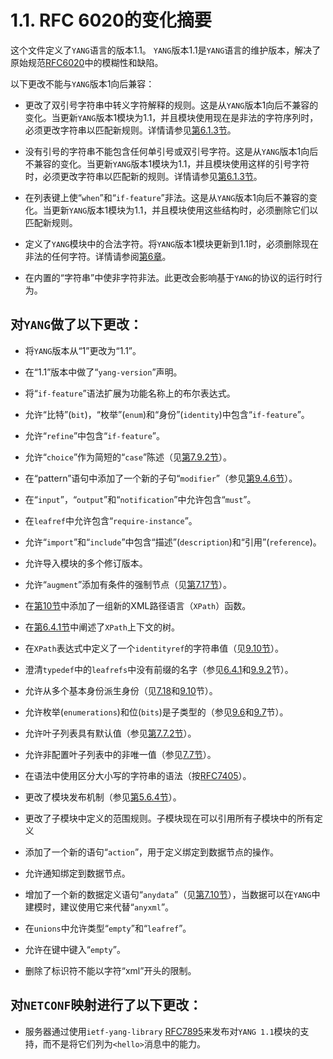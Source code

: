 # 1.1. RFC 6020的变化摘要

这个文件定义了`YANG`语言的版本1.1。 `YANG`版本1.1是`YANG`语言的维护版本，解决了原始规范[RFC6020](https://tools.ietf.org/html/rfc6020)中的模糊性和缺陷。

以下更改不能与`YANG`版本1向后兼容：

- 更改了双引号字符串中转义字符解释的规则。这是从`YANG`版本1向后不兼容的变化。当更新`YANG`版本1模块为1.1，并且模块使用现在是非法的字符序列时，必须更改字符串以匹配新规则。详情请参见[第6.1.3节](https://tools.ietf.org/html/rfc7950#section-6.1.3)。

- 没有引号的字符串不能包含任何单引号或双引号字符。这是从`YANG`版本1向后不兼容的变化。当更新`YANG`版本1模块为1.1，并且模块使用这样的引号字符时，必须更改字符串以匹配新的规则。详情请参见[第6.1.3节](https://tools.ietf.org/html/rfc7950#section-6.1.3)。

- 在列表键上使“`when`”和“`if-feature`”非法。这是从`YANG`版本1向后不兼容的变化。当更新`YANG`版本1模块为1.1，并且模块使用这些结构时，必须删除它们以匹配新规则。

- 定义了`YANG`模块中的合法字符。将`YANG`版本1模块更新到1.1时，必须删除现在非法的任何字符。详情请参阅[第6章](https://tools.ietf.org/html/rfc7950#section-6)。

- 在内置的“字符串”中使非字符非法。此更改会影响基于`YANG`的协议的运行时行为。

## 对`YANG`做了以下更改：

- 将`YANG`版本从“1”更改为“1.1”。

- 在“1.1”版本中做了“`yang-version`”声明。

- 将“`if-feature`”语法扩展为功能名称上的布尔表达式。

- 允许“比特”(`bit`)，“枚举”(`enum`)和“身份”(`identity`)中包含“`if-feature`”。

- 允许“`refine`”中包含“`if-feature`”。

- 允许“`choice`”作为简短的“`case`”陈述（见[第7.9.2节](https://tools.ietf.org/html/rfc7950#section-7.9.2)）。

- 在“pattern”语句中添加了一个新的子句“`modifier`”（参见[第9.4.6节](https://tools.ietf.org/html/rfc7950#section-9.4.6)）。

- 在“`input`”，“`output`”和“`notification`”中允许包含“`must`”。

- 在`leafref`中允许包含“`require-instance`”。

- 允许“`import`”和“`include`”中包含“描述”(`description`)和“引用”(`reference`)。

- 允许导入模块的多个修订版本。

- 允许“`augment`”添加有条件的强制节点（见[第7.17节](https://tools.ietf.org/html/rfc7950#section-7.17)）。

- 在[第10节](https://tools.ietf.org/html/rfc7950#section-10)中添加了一组新的XML路径语言（`XPath`）函数。

- 在[第6.4.1节](https://tools.ietf.org/html/rfc7950#section-6.4.1)中阐述了`XPath`上下文的树。

- 在`XPath`表达式中定义了一个`identityref`的字符串值（见[9.10节](https://tools.ietf.org/html/rfc7950#section-9.10)）。

- 澄清`typedef`中的`leafrefs`中没有前缀的名字（参见[6.4.1](https://tools.ietf.org/html/rfc7950#section-6.4.1)和[9.9.2](https://tools.ietf.org/html/rfc7950#section-9.92)节）。

- 允许从多个基本身份派生身份（见[7.18](https://tools.ietf.org/html/rfc7950#section-7.18)和[9.10](https://tools.ietf.org/html/rfc7950#section-9.10)节）。

- 允许枚举(`enumerations`)和位(`bits`)是子类型的（参见[9.6](https://tools.ietf.org/html/rfc7950#section-9.6)和[9.7](https://tools.ietf.org/html/rfc7950#section-9.7)节）。

- 允许叶子列表具有默认值（参见[第7.7.2节](https://tools.ietf.org/html/rfc7950#section-7.7)）。

- 允许非配置叶子列表中的非唯一值（参见[7.7节](https://tools.ietf.org/html/rfc7950#section-7.7)）。

- 在语法中使用区分大小写的字符串的语法（按[RFC7405](https://tools.ietf.org/html/rfc7405)）。

- 更改了模块发布机制（参见[第5.6.4节](https://tools.ietf.org/html/rfc7950#section-5.6.4)）。

- 更改了子模块中定义的范围规则。子模块现在可以引用所有子模块中的所有定义

- 添加了一个新的语句“`action`”，用于定义绑定到数据节点的操作。

- 允许通知绑定到数据节点。

- 增加了一个新的数据定义语句“`anydata`”（见[第7.10节](https://tools.ietf.org/html/rfc7950#section-7.10)），当数据可以在`YANG`中建模时，建议使用它来代替“`anyxml`”。

- 在`unions`中允许类型“`empty`”和“`leafref`”。

- 允许在键中键入“`empty`”。

- 删除了标识符不能以字符“xml”开头的限制。

## 对`NETCONF`映射进行了以下更改：

- 服务器通过使用`ietf-yang-library` [RFC7895](https://tools.ietf.org/html/rfc7895)来发布对`YANG 1.1`模块的支持，而不是将它们列为`<hello>`消息中的能力。
